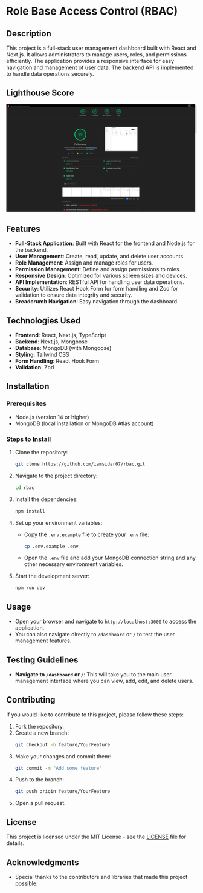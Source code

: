 # Role Base Access Control (RBAC)

## Description
This project is a full-stack user management dashboard built with React and Next.js. It allows administrators to manage users, roles, and permissions efficiently. The application provides a responsive interface for easy navigation and management of user data. The backend API is implemented to handle data operations securely.

## Lighthouse Score
![Lighthouse Score](/src/assets/lighthouse-score.png) 

## Features
- **Full-Stack Application**: Built with React for the frontend and Node.js for the backend.
- **User Management**: Create, read, update, and delete user accounts.
- **Role Management**: Assign and manage roles for users.
- **Permission Management**: Define and assign permissions to roles.
- **Responsive Design**: Optimized for various screen sizes and devices.
- **API Implementation**: RESTful API for handling user data operations.
- **Security**: Utilizes React Hook Form for form handling and Zod for validation to ensure data integrity and security.
- **Breadcrumb Navigation**: Easy navigation through the dashboard.

## Technologies Used
- **Frontend**: React, Next.js, TypeScript
- **Backend**: Next.js, Mongoose
- **Database**: MongoDB (with Mongoose)
- **Styling**: Tailwind CSS
- **Form Handling**: React Hook Form
- **Validation**: Zod

## Installation

### Prerequisites
- Node.js (version 14 or higher)
- MongoDB (local installation or MongoDB Atlas account)

### Steps to Install
1. Clone the repository:
   ```bash
   git clone https://github.com/iamsidar07/rbac.git
   ```
2. Navigate to the project directory:
   ```bash
   cd rbac
   ```
3. Install the dependencies:
   ```bash
   npm install
   ```
4. Set up your environment variables:
   - Copy the `.env.example` file to create your `.env` file:
     ```bash
     cp .env.example .env
     ```
   - Open the `.env` file and add your MongoDB connection string and any other necessary environment variables.

5. Start the development server:
   ```bash
   npm run dev
   ```

## Usage
- Open your browser and navigate to `http://localhost:3000` to access the application.
- You can also navigate directly to `/dashboard` or `/` to test the user management features.

## Testing Guidelines
- **Navigate to `/dashboard` or `/`**: This will take you to the main user management interface where you can view, add, edit, and delete users.

## Contributing
If you would like to contribute to this project, please follow these steps:
1. Fork the repository.
2. Create a new branch:
   ```bash
   git checkout -b feature/YourFeature
   ```
3. Make your changes and commit them:
   ```bash
   git commit -m "Add some feature"
   ```
4. Push to the branch:
   ```bash
   git push origin feature/YourFeature
   ```
5. Open a pull request.

## License
This project is licensed under the MIT License - see the [LICENSE](LICENSE) file for details.

## Acknowledgments
- Special thanks to the contributors and libraries that made this project possible.
